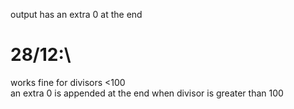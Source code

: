 output has an extra 0 at the end
# 28/12:\
works fine for divisors <100\
an extra 0 is appended at the end when divisor is greater than 100
